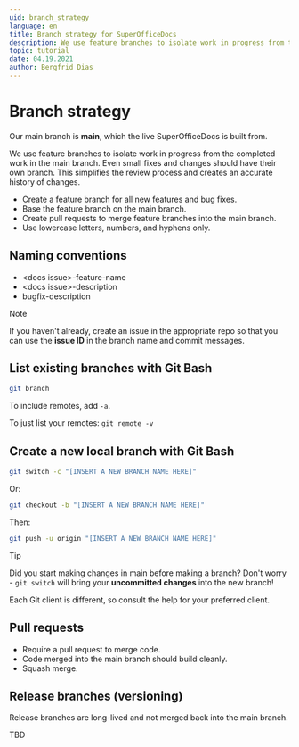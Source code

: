 ```yaml
---
uid: branch_strategy
language: en
title: Branch strategy for SuperOfficeDocs
description: We use feature branches to isolate work in progress from the completed work in the main branch.
topic: tutorial
date: 04.19.2021
author: Bergfrid Dias
---
```


# Branch strategy

Our main branch is **main**, which the live SuperOfficeDocs is built from.

We use feature branches to isolate work in progress from the completed work in the main branch. Even small fixes and changes should have their own branch. This simplifies the review process and creates an accurate history of changes.

* Create a feature branch for all new features and bug fixes.
* Base the feature branch on the main branch.
* Create pull requests to merge feature branches into the main branch.
* Use lowercase letters, numbers, and hyphens only.

## Naming conventions

* \<docs issue>-feature-name
* \<docs issue>-description
* bugfix-description

> [!NOTE]
> If you haven't already, create an issue in the appropriate repo so that you can use the **issue ID** in the branch name and commit messages.

## List existing branches with Git Bash

```sh
git branch
```

To include remotes, add `-a`.

To just list your remotes: `git remote -v`

## Create a new local branch with Git Bash

```sh
git switch -c "[INSERT A NEW BRANCH NAME HERE]"
```

Or:

```sh
git checkout -b "[INSERT A NEW BRANCH NAME HERE]"
```

Then:

```sh
git push -u origin "[INSERT A NEW BRANCH NAME HERE]"
```

> [!TIP]
> Did you start making changes in main before making a branch? Don't worry - `git switch` will bring your **uncommitted changes** into the new branch!

Each Git client is different, so consult the help for your preferred client.

## Pull requests

* Require a pull request to merge code.
* Code merged into the main branch should build cleanly.
* Squash merge.

## Release branches (versioning)

Release branches are long-lived and not merged back into the main branch.

TBD

